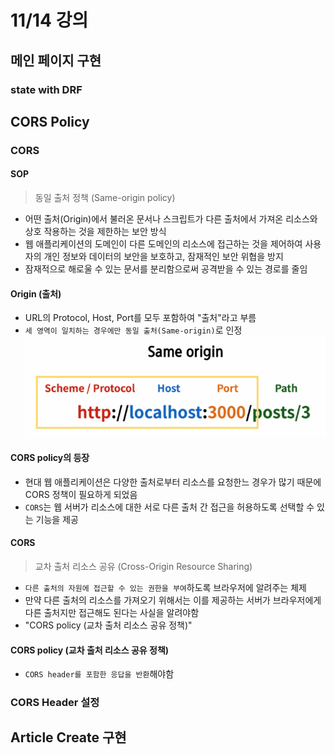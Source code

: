 # 11/14 강의
## 메인 페이지 구현
### state with DRF

## CORS Policy
### CORS
#### SOP
> 동일 출처 정책 (Same-origin policy)
- 어떤 출처(Origin)에서 불러온 문서나 스크립트가 다른 출처에서 가져온 리소스와 상호 작용하는 것을 제한하는 보안 방식
- 웹 애플리케이션의 도메인이 다른 도메인의 리소스에 접근하는 것을 제어하여 사용자의 개인 정보와 데이터의 보안을 보호하고, 잠재적인 보안 위협을 방지
- 잠재적으로 해로울 수 있는 문서를 분리함으로써 공격받을 수 있는 경로를 줄임

#### Origin (출처)
- URL의 Protocol, Host, Port를 모두 포함하여 "출처"라고 부름
- `세 영역이 일치하는 경우에만 동일 출처(Same-origin)`로 인정<br>
![Same origin](same_origin.png)

#### CORS policy의 등장
- 현대 웹 애플리케이션은 다양한 출처로부터 리소스를 요청한느 경우가 많기 때문에 CORS 정책이 필요하게 되었음
- `CORS`는 웹 서버가 리소스에 대한 서로 다른 출처 간 접근을 허용하도록 선택할 수 있는 기능을 제공

#### CORS
> 교차 출처 리소스 공유 (Cross-Origin Resource Sharing)
- `다른 출처의 자원에 접근할 수 있는 권한을 부여`하도록 브라우저에 알려주는 체제
- 만약 다른 출처의 리소스를 가져오기 위해서는 이를 제공하는 서버가 브라우저에게 다른 출처지만 접근해도 된다는 사실을 알려야함
- "CORS policy (교차 출처 리소스 공유 정책)"

#### CORS policy (교차 출처 리소스 공유 정책)
- `CORS header를 포함한 응답을 반환`해야함

### CORS Header 설정

## Article Create 구현